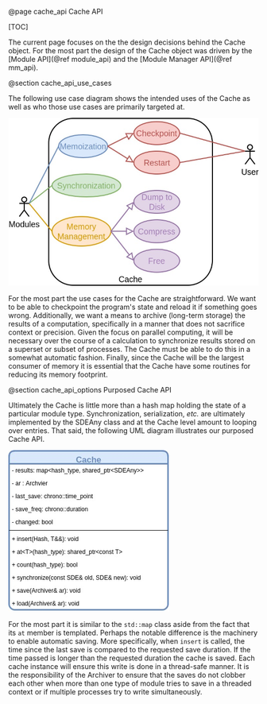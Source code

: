 @page cache_api Cache API

[TOC]

The current page focuses on the the design decisions behind the Cache object.
For the most part the design of the Cache object was driven by the 
[Module API](@ref module_api) and the [Module Manager API](@ref mm_api).

@section cache_api_use_cases

The following use case diagram shows the intended uses of the Cache as well as
who those use cases are primarily targeted at.

![](uml/CacheAPI_use_case.jpg)

For the most part the use cases for the Cache are straightforward.  We want to
be able to checkpoint the program's state and reload it if something goes wrong.
Additionally, we want a means to archive (long-term storage) the results of a 
computation, specifically in a manner that does not sacrifice context or 
precision.  Given the focus on parallel computing, it will be necessary over 
the course of a calculation to synchronize results stored on a superset or 
subset of processes.  The Cache must be able to do this in a somewhat automatic
fashion.  Finally, since the Cache will be the largest consumer of memory it is
essential that the Cache have some routines for reducing its memory footprint.

@section cache_api_options Purposed Cache API

Ultimately the Cache is little more than a hash map holding the state of a 
particular module type.  Synchronization, serialization, *etc.* are 
ultimately implemented by the SDEAny class and at the Cache level amount to 
looping over entries.  That said, the following UML diagram illustrates our
purposed Cache API.

![](uml/CacheAPI_api.jpg)

For the most part it is similar to the `std::map` class aside from the fact that
its `at` member is templated.  Perhaps the notable difference is the 
machinery to enable automatic saving.  More specifically, when `insert` is 
called, the time since the last save is compared to the requested save 
duration.  If the time passed is longer than the requested duration the cache is
saved.  Each cache instance will ensure this write is done in a thread-safe 
manner.  It is the responsibility of the Archiver to ensure that the saves do
not clobber each other when more than one type of module tries to save in a 
threaded context or if multiple processes try to write simultaneously.
  

